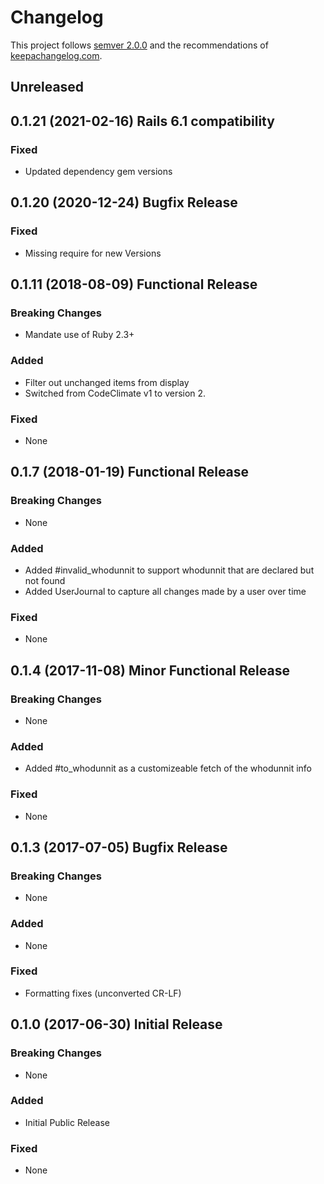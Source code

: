 # Changelog

This project follows [semver 2.0.0](http://semver.org/spec/v2.0.0.html) and the
recommendations of [keepachangelog.com](http://keepachangelog.com/).

## Unreleased

## 0.1.21 (2021-02-16)  Rails 6.1 compatibility

### Fixed

- Updated dependency gem versions

## 0.1.20 (2020-12-24)  Bugfix Release

### Fixed

- Missing require for new Versions

## 0.1.11 (2018-08-09)  Functional Release

### Breaking Changes

- Mandate use of Ruby 2.3+

### Added

- Filter out unchanged items from display
- Switched from CodeClimate v1 to version 2.

### Fixed

- None


## 0.1.7 (2018-01-19)  Functional Release

### Breaking Changes

- None

### Added

- Added #invalid_whodunnit to support whodunnit that are declared but not found
- Added UserJournal to capture all changes made by a user over time

### Fixed

- None

## 0.1.4 (2017-11-08) Minor Functional Release

### Breaking Changes

- None

### Added

- Added #to_whodunnit as a customizeable fetch of the whodunnit info

### Fixed

- None

## 0.1.3 (2017-07-05) Bugfix Release

### Breaking Changes

- None

### Added

- None

### Fixed

- Formatting fixes (unconverted CR-LF)

## 0.1.0 (2017-06-30) Initial Release

### Breaking Changes

- None

### Added

- Initial Public Release

### Fixed

- None
